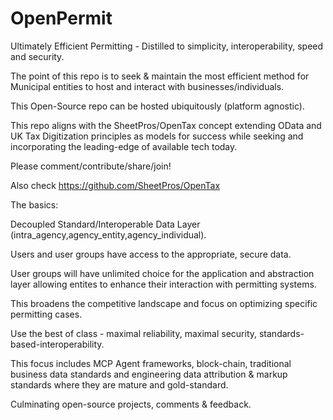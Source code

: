 # OpenPermit

Ultimately Efficient Permitting - Distilled to simplicity, interoperability, speed and security. 

The point of this repo is to seek & maintain the most efficient method for Municipal entities to host and interact with businesses/individuals.

This Open-Source repo can be hosted ubiquitously (platform agnostic). 

This repo aligns with the SheetPros/OpenTax concept extending OData and UK Tax Digitization principles as models for success while seeking and incorporating the leading-edge of available tech today. 

Please comment/contribute/share/join!

Also check https://github.com/SheetPros/OpenTax

The basics:

Decoupled Standard/Interoperable Data Layer (intra_agency,agency_entity,agency_individual). 

Users and user groups have access to the appropriate, secure data. 

User groups will have unlimited choice for the application and abstraction layer allowing entites to enhance their interaction with permitting systems. 

This broadens the competitive landscape and focus on optimizing specific permitting cases. 

Use the best of class - maximal reliability, maximal security, standards-based-interoperability. 

This focus includes MCP Agent frameworks, block-chain, traditional business data standards and engineering data attribution & markup standards where they are mature and gold-standard. 

Culminating open-source projects, comments & feedback. 

